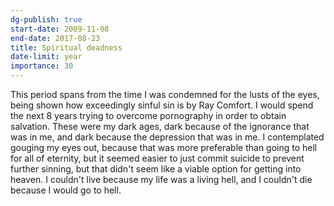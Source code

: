 ```yaml
---
dg-publish: true
start-date: 2009-11-08
end-date: 2017-08-23
title: Spiritual deadness
date-limit: year
importance: 30
---
```


This period spans from the time I was condemned for the lusts of the eyes, being shown how exceedingly sinful sin is by Ray Comfort. I would spend the next 8 years trying to overcome pornography in order to obtain salvation. These were my dark ages, dark because of the ignorance that was in me, and dark because the depression that was in me. I contemplated gouging my eyes out, because that was more preferable than going to hell for all of eternity, but it seemed easier to just commit suicide to prevent further sinning, but that didn't seem like a viable option for getting into heaven. I couldn't live because my life was a living hell, and I couldn't die because I would go to hell.